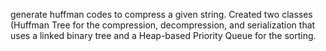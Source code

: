 generate huffman codes to compress a given string. Created two classes (Huffman Tree for the compression, decompression, and serialization that uses a linked binary tree and a Heap-based Priority Queue for the sorting. 
